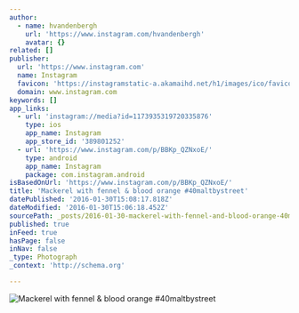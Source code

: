 ```yaml
---
author:
  - name: hvandenbergh
    url: 'https://www.instagram.com/hvandenbergh'
    avatar: {}
related: []
publisher:
  url: 'https://www.instagram.com'
  name: Instagram
  favicon: 'https://instagramstatic-a.akamaihd.net/h1/images/ico/favicon.ico/7cdab0872b15.ico'
  domain: www.instagram.com
keywords: []
app_links:
  - url: 'instagram://media?id=1173935319720335876'
    type: ios
    app_name: Instagram
    app_store_id: '389801252'
  - url: 'https://www.instagram.com/p/BBKp_QZNxoE/'
    type: android
    app_name: Instagram
    package: com.instagram.android
isBasedOnUrl: 'https://www.instagram.com/p/BBKp_QZNxoE/'
title: 'Mackerel with fennel & blood orange #40maltbystreet'
datePublished: '2016-01-30T15:08:17.818Z'
dateModified: '2016-01-30T15:06:18.452Z'
sourcePath: _posts/2016-01-30-mackerel-with-fennel-and-blood-orange-40maltbystreet.md
published: true
inFeed: true
hasPage: false
inNav: false
_type: Photograph
_context: 'http://schema.org'

---
```

![Mackerel with fennel & blood orange &num;40maltbystreet](https://scontent.cdninstagram.com/t51.2885-15/s640x640/sh0.08/e35/12479250_1089148304437030_865642911_n.jpg)